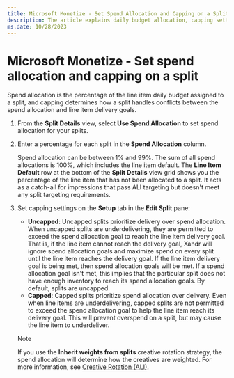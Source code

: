 ```yaml
---
title: Microsoft Monetize - Set Spend Allocation and Capping on a Split
description: The article explains daily budget allocation, capping settings managing conflicts in spend allocation versus line item delivery goals.
ms.date: 10/28/2023
---
```


# Microsoft Monetize - Set spend allocation and capping on a split

Spend allocation is the percentage of the line item daily budget assigned to a split, and capping determines how a split handles conflicts between the spend allocation and line item delivery goals.

1. From the **Split Details** view, select **Use Spend Allocation** to set spend allocation for your splits.
1. Enter a percentage for each split in the **Spend Allocation** column.

   Spend allocation can be between 1% and 99%. The sum of all spend allocations is 100%, which includes the line item default. The **Line Item Default** row at the bottom of the **Split Details** view grid shows you the percentage of the line item that has not been allocated to a split. It acts as a catch-all for impressions that pass ALI targeting but doesn't meet any split targeting requirements.

1. Set capping settings on the **Setup** tab in the **Edit Split** pane:

    - **Uncapped**: Uncapped splits prioritize delivery over spend allocation. When uncapped splits are underdelivering, they are permitted to exceed the spend allocation goal to reach the line item delivery goal. That is, if the line item cannot reach the delivery goal, Xandr will ignore spend allocation goals and maximize spend on every split until the line item reaches the delivery goal. If the line item delivery goal is being met, then spend allocation goals will be met. If a spend allocation goal isn't met, this implies that the particular split does not have enough inventory to reach its spend allocation goals. By default, splits are uncapped.
    - **Capped**: Capped splits prioritize spend allocation over delivery. Even when line items are underdelivering, capped splits are not permitted to exceed the spend allocation goal to help the line item reach its delivery goal. This will prevent overspend on a split, but may cause the line item to underdeliver.

   > [!NOTE]
   > If you use the **Inherit weights from splits** creative rotation strategy, the spend allocation will determine how the creatives are weighted. For more information, see [Creative Rotation (ALI)](creative-rotation-ali.md).
